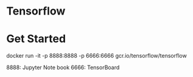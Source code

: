Tensorflow
===

# Get Started

docker run -it -p 8888:8888 -p 6666:6666 gcr.io/tensorflow/tensorflow 

8888: Jupyter Note book
6666: TensorBoard

